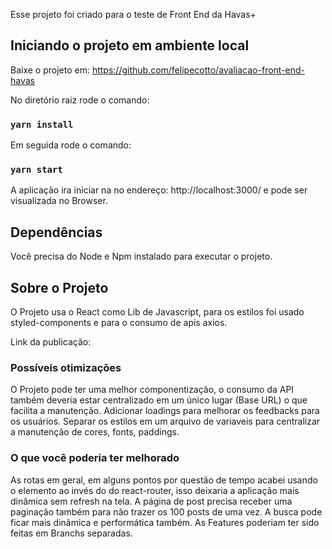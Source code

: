 Esse projeto foi criado para o teste de Front End da Havas+

## Iniciando o projeto em ambiente local

Baixe o projeto em: https://github.com/felipecotto/avaliacao-front-end-havas

No diretório raiz rode o comando: 

### `yarn install`

Em seguida rode o comando:

### `yarn start`

A aplicação ira iniciar na no endereço: http://localhost:3000/ e pode ser visualizada no Browser.

## Dependências

Você precisa do Node e Npm instalado para executar o projeto.

## Sobre o Projeto

O Projeto usa o React como Lib de Javascript, para os estilos foi usado styled-components e para o consumo de apis axios. 

Link da publicação: 

### Possíveis otimizações

O Projeto pode ter uma melhor componentização, o consumo da API também deveria estar centralizado em um único lugar (Base URL) o que facilita a manutenção.
Adicionar loadings para melhorar os feedbacks para os usuários.
Separar os estilos em um arquivo de variaveis para centralizar a manutenção de cores, fonts, paddings. 

### O que você poderia ter melhorado

As rotas em geral, em alguns pontos por questão de tempo acabei usando o elemento <a></a> ao invés do <Link></Link> do react-router, isso deixaria a aplicação mais dinâmica sem refresh na tela.
A página de post precisa receber uma paginação também para não trazer os 100 posts de uma vez.
A busca pode ficar mais dinâmica e performática também.
As Features poderiam ter sido feitas em Branchs separadas. 


